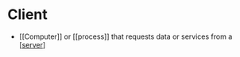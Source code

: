 # Client

- [[Computer]] or [[process]] that requests data or services from a [[server]]

[//begin]: # "Autogenerated link references for markdown compatibility"
[server]: server "Server"
[//end]: # "Autogenerated link references"